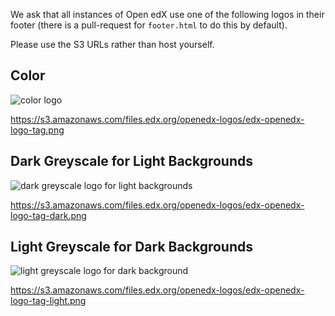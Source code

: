 We ask that all instances of Open edX use one of the following logos in their footer (there is a pull-request for `footer.html` to do this by default).

Please use the S3 URLs rather than host yourself.

## Color

![color logo](https://s3.amazonaws.com/files.edx.org/openedx-logos/edx-openedx-logo-tag.png)

<https://s3.amazonaws.com/files.edx.org/openedx-logos/edx-openedx-logo-tag.png>

## Dark Greyscale for Light Backgrounds
![dark greyscale logo for light backgrounds](https://s3.amazonaws.com/files.edx.org/openedx-logos/edx-openedx-logo-tag-dark.png)

<https://s3.amazonaws.com/files.edx.org/openedx-logos/edx-openedx-logo-tag-dark.png>

## Light Greyscale for Dark Backgrounds

![light greyscale logo for dark background](https://s3.amazonaws.com/files.edx.org/openedx-logos/edx-openedx-logo-tag-light.png)

<https://s3.amazonaws.com/files.edx.org/openedx-logos/edx-openedx-logo-tag-light.png>